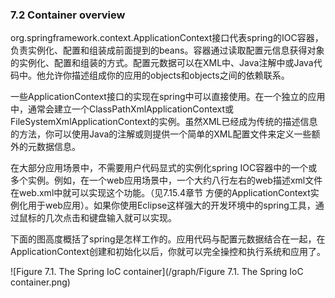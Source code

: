 ### 7.2 Container overview

org.springframework.context.ApplicationContext接口代表spring的IOC容器，负责实例化、配置和组装成前面提到的beans。容器通过读取配置元信息获得对象的实例化、配置和组装的方式。配置元数据可以在XML中、Java注解中或Java代码中。他允许你描述组成你的应用的objects和objects之间的依赖联系。

一些ApplicationContext接口的实现在spring中可以直接使用。在一个独立的应用中，通常会建立一个ClassPathXmlApplicationContext或FileSystemXmlApplicationContext的实例。虽然XML已经成为传统的描述信息的方法，你可以使用Java的注解或则提供一个简单的XML配置文件来定义一些额外的元数据信息。

在大部分应用场景中，不需要用户代码显式的实例化spring IOC容器中的一个或多个实例。例如，在一个web应用场景中，一个大约八行左右的web描述xml文件在web.xml中就可以实现这个功能。（见7.15.4章节 方便的ApplicationContext实例化用于web应用）。如果你使用Eclipse这样强大的开发环境中的spring工具，通过鼠标的几次点击和键盘输入就可以实现。

下面的图高度概括了spring是怎样工作的。应用代码与配置元数据结合在一起，在ApplicationContext创建和初始化以后，你就可以完全操控和执行系统和应用了。

![Figure 7.1. The Spring IoC container](/graph/Figure 7.1. The Spring IoC container.png)

